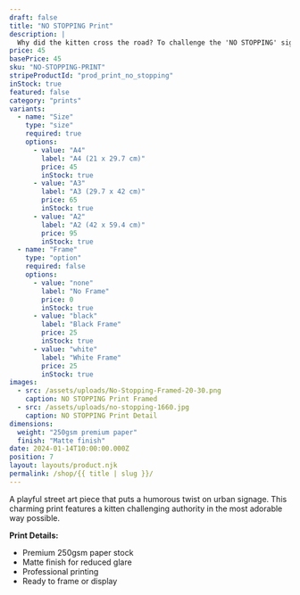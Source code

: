 ```yaml
---
draft: false
title: "NO STOPPING Print"
description: |
  Why did the kitten cross the road? To challenge the 'NO STOPPING' sign of course! A playful street art piece with a humorous twist on urban signage.
price: 45
basePrice: 45
sku: "NO-STOPPING-PRINT"
stripeProductId: "prod_print_no_stopping"
inStock: true
featured: false
category: "prints"
variants:
  - name: "Size"
    type: "size"
    required: true
    options:
      - value: "A4"
        label: "A4 (21 x 29.7 cm)"
        price: 45
        inStock: true
      - value: "A3"
        label: "A3 (29.7 x 42 cm)"
        price: 65
        inStock: true
      - value: "A2"
        label: "A2 (42 x 59.4 cm)"
        price: 95
        inStock: true
  - name: "Frame"
    type: "option"
    required: false
    options:
      - value: "none"
        label: "No Frame"
        price: 0
        inStock: true
      - value: "black"
        label: "Black Frame"
        price: 25
        inStock: true
      - value: "white"
        label: "White Frame"
        price: 25
        inStock: true
images:
  - src: /assets/uploads/No-Stopping-Framed-20-30.png
    caption: NO STOPPING Print Framed
  - src: /assets/uploads/no-stopping-1660.jpg
    caption: NO STOPPING Print Detail
dimensions:
  weight: "250gsm premium paper"
  finish: "Matte finish"
date: 2024-01-14T10:00:00.000Z
position: 7
layout: layouts/product.njk
permalink: /shop/{{ title | slug }}/
---
```


A playful street art piece that puts a humorous twist on urban signage. This charming print features a kitten challenging authority in the most adorable way possible.

**Print Details:**
- Premium 250gsm paper stock
- Matte finish for reduced glare
- Professional printing
- Ready to frame or display